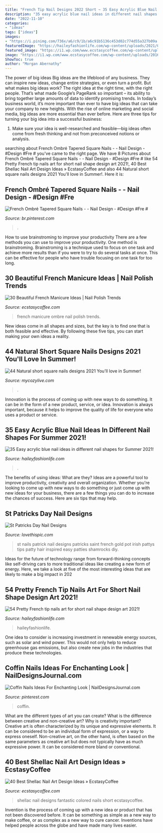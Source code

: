 ```yaml
---
title: "French Tip Nail Designs 2022 Short ~ 35 Easy Acrylic Blue Nail Ideas In Different Nail Shapes For Summer 2021!"
description: "35 easy acrylic blue nail ideas in different nail shapes for summer 2021!"
date: "2022-11-10"
categories:
- "ideas"
tags: ["ideas"]
images:
- "https://i.pinimg.com/736x/a6/c9/1b/a6c91b5136c453d02c774d55a327b09a.jpg"
featuredImage: "https://haileyfashionlife.com/wp-content/uploads/2021/04/3-4.jpg"
featured_image: "https://i1.wp.com/www.ecstasycoffee.com/wp-content/uploads/2016/10/Fantastic-Green-Colored-Art.jpg"
image: "https://i1.wp.com/www.ecstasycoffee.com/wp-content/uploads/2016/10/Fantastic-Green-Colored-Art.jpg"
ShowToc: true
author: "Morgan Abernathy"
---
```



The power of big ideas
Big ideas are the lifeblood of any business. They can inspire new ideas, change entire strategies, or even turn a profit. But what makes big ideas work? The right idea at the right time, with the right people. That’s what made Google’s PageRank so important – its ability to bring together large amounts of data to identify promising trends.
In today’s business world, it’s more important than ever to have big ideas that can take your company to new heights. With the rise of online marketing and social media, big ideas are more essential than ever before. Here are three tips for turning your big idea into a successful business:

1) Make sure your idea is well-researched and feasible—big ideas often come from fresh thinking and not from preconceived notions or analysis.

	

		
searching about French Ombré Tapered Square Nails - - Nail Design - #Design #Fre # you've came to the right page. We have 8 Pictures about French Ombré Tapered Square Nails - - Nail Design - #Design #Fre # like 54 Pretty French tip nails art for short nail shape design art 2021!, 40 Best Shellac Nail Art Design Ideas » EcstasyCoffee and also 44 Natural short square nails designs 2021 You&#039;ll love in Summer!. Here it is:
		
    
## French Ombré Tapered Square Nails - - Nail Design - #Design #Fre #

<img loading=lazy src="https://i.pinimg.com/736x/a6/c9/1b/a6c91b5136c453d02c774d55a327b09a.jpg" onerror="this.onerror=null;this.src='https://tse3.mm.bing.net/th?id=OIP.tppSfW7vPSZqSf-BwoHAAgHaJ3&amp;pid=15.1';" alt="French Ombré Tapered Square Nails - - Nail Design - #Design #Fre #">

_Source: br.pinterest.com_

>. 

	

How to use brainstroming to improve your productivity
There are a few methods you can use to improve your productivity. One method is brainstroming. Brainstroming is a technique used to focus on one task and achieve more results than if you were to try to do several tasks at once. This can be effective for people who have trouble focusing on one task for too long.

    
## 30 Beautiful French Manicure Ideas | Nail Polish Trends

<img loading=lazy src="https://i0.wp.com/www.ecstasycoffee.com/wp-content/uploads/2016/06/french-manicure-with-ombre-and-glitters.jpg?resize=750%2C1000" onerror="this.onerror=null;this.src='https://tse4.mm.bing.net/th?id=OIP.pm0EsKHeFVjYsK6pYU26wgHaJ4&amp;pid=15.1';" alt="30 Beautiful French Manicure Ideas | Nail Polish Trends">

_Source: ecstasycoffee.com_

>french manicure ombre nail polish trends. 

	

New ideas come in all shapes and sizes, but the key is to find one that is both feasible and effective. By following these five tips, you can start making your own ideas a reality.

    
## 44 Natural Short Square Nails Designs 2021 You&#039;ll Love In Summer!

<img loading=lazy src="https://mycozylive.com/wp-content/uploads/2021/04/14-14-768x1152.jpg" onerror="this.onerror=null;this.src='https://tse4.mm.bing.net/th?id=OIP.iDkQdcY0km0TVNIkwjYSRQHaLH&amp;pid=15.1';" alt="44 Natural short square nails designs 2021 You&#039;ll love in Summer!">

_Source: mycozylive.com_

>. 

	

Innovation is the process of coming up with new ways to do something. It can be in the form of a new product, service, or idea. Innovation is always important, because it helps to improve the quality of life for everyone who uses a product or service.

    
## 35 Easy Acrylic Blue Nail Ideas In Different Nail Shapes For Summer 2021!

<img loading=lazy src="https://haileyfashionlife.com/wp-content/uploads/2021/04/8-5-768x1152.jpg" onerror="this.onerror=null;this.src='https://tse4.mm.bing.net/th?id=OIP.teq3W0B90e8RwCb3NQJU9AHaLH&amp;pid=15.1';" alt="35 Easy acrylic blue nail ideas in different nail shapes for Summer 2021!">

_Source: haileyfashionlife.com_

>. 

	

The benefits of using ideas: What are they?
Ideas are a powerful tool to improve productivity, creativity and overall organization. Whether you're looking to come up with new ways to do something or just come up with new ideas for your business, there are a few things you can do to increase the chances of success. Here are six tips that may help.

    
## St Patricks Day Nail Designs

<img loading=lazy src="http://www.lovethispic.com/uploaded_images/blogs/36-1393872279-5-1.jpg" onerror="this.onerror=null;this.src='https://tse3.mm.bing.net/th?id=OIP.yKlBIESh76ifX6rjEoVvbAHaJ4&amp;pid=15.1';" alt="St Patricks Day Nail Designs">

_Source: lovethispic.com_

>st nails patrick nail designs patricks saint french gold pot irish pattys tips patty hair inspired easy patties shamrocks diy. 

	

Ideas for the future of technology range from forward-thinking concepts like self-driving cars to more traditional ideas like creating a new form of energy. Here, we take a look at five of the most interesting ideas that are likely to make a big impact in 202
    
## 54 Pretty French Tip Nails Art For Short Nail Shape Design Art 2021!

<img loading=lazy src="https://haileyfashionlife.com/wp-content/uploads/2021/04/3-4.jpg" onerror="this.onerror=null;this.src='https://tse3.mm.bing.net/th?id=OIP.Zuo6RKypgMy60-6i6OdLqAHaLH&amp;pid=15.1';" alt="54 Pretty French tip nails art for short nail shape design art 2021!">

_Source: haileyfashionlife.com_

>haileyfashionlife. 

	

One idea to consider is increasing investment in renewable energy sources, such as solar and wind power. This would not only help to reduce greenhouse gas emissions, but also create new jobs in the industries that produce these technologies.

    
## Coffin Nails Ideas For Enchanting Look | NailDesignsJournal.com

<img loading=lazy src="https://i.pinimg.com/736x/4c/54/96/4c54968cc267bac7e5c3047739d76668.jpg" onerror="this.onerror=null;this.src='https://tse4.mm.bing.net/th?id=OIP.sSvPXMwS62VLbUAMBHQr6wHaHa&amp;pid=15.1';" alt="Coffin Nails Ideas For Enchanting Look | NailDesignsJournal.com">

_Source: pinterest.com_

>coffin. 

	

What are the different types of art you can create? What is the difference between creative and non-creative art? Why is creativity important?
Creative art is often characterized by its unique and expressive elements. It can be considered to be an individual form of expression, or a way to express oneself. Non-creative art, on the other hand, is often based on the same parameters as creative art but does not typically have as much expressive power. It can be considered more bland or conventional.

    
## 40 Best Shellac Nail Art Design Ideas » EcstasyCoffee

<img loading=lazy src="https://i1.wp.com/www.ecstasycoffee.com/wp-content/uploads/2016/10/Fantastic-Green-Colored-Art.jpg" onerror="this.onerror=null;this.src='https://tse1.mm.bing.net/th?id=OIP.6X23VyEhJZNOGoGnRCznIAHaHa&amp;pid=15.1';" alt="40 Best Shellac Nail Art Design Ideas » EcstasyCoffee">

_Source: ecstasycoffee.com_

>shellac nail designs fantastic colored nails short ecstasycoffee. 

	

Invention is the process of coming up with a new idea or product that has not been discovered before. It can be something as simple as a new way to make coffee, or as complex as a new way to cure cancer. Inventions have helped people across the globe and have made many lives easier.

